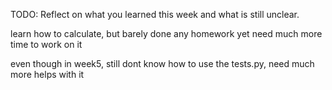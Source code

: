 TODO: Reflect on what you learned this week and what is still unclear.


learn how to calculate, but barely done any homework yet
need much more time to work on it

even though in week5, still dont know how to use the tests.py, need much more helps with it